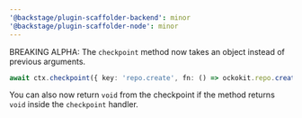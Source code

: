 ```yaml
---
'@backstage/plugin-scaffolder-backend': minor
'@backstage/plugin-scaffolder-node': minor
---
```


BREAKING ALPHA: The `checkpoint` method now takes an object instead of previous arguments.

```ts
await ctx.checkpoint({ key: 'repo.create', fn: () => ockokit.repo.create({...})})
```

You can also now return `void` from the checkpoint if the method returns `void` inside the `checkpoint` handler.
